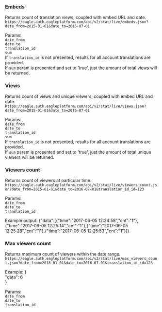 ### Embeds
Returns count of translation views, coupled with embed URL and date.  
`https://eagle.auth.eagleplatform.com/api/v2/stat/live/embeds.json?date_from=2015-01-01&date_to=2016-07-01`    
  
Params:  
`date_from`  
`date_to`  
`translation_id`  
`sum`  
If `translation_id` is not presented, results for all account translations are provided.  
If `sum` param is presented and set to 'true', just the amount of total views will be returned.  

### Views
Returns count of views and unique viewers, coupled with embed URL and date.  
`https://eagle.auth.eagleplatform.com/api/v2/stat/live/views.json?date_from=2015-01-01&date_to=2016-07-01`    
  
Params:  
`date_from`  
`date_to`  
`translation_id`  
`sum`  
If `translation_id` is not presented, results for all account translations are provided.  
If `sum` param is presented and set to 'true', just the amount of total unique viewers will be returned.  

### Viewers count  
Returns count of viewers at particular time.  
`https://eagle.auth.eagleplatform.com/api/v2/stat/live/viewers_count.json?date_from=2015-01-01&date_to=2016-07-01&translation_id_id=123`     

Params:  
`date_from`  
`date_to`  
`translation_id`  

Example output: {"data":[{"time":"2017-06-05 12:24:58","cnt":"1"},{"time":"2017-06-05 12:25:14","cnt":"1"},{"time":"2017-06-05 12:25:28","cnt":"1"},{"time":"2017-06-05 12:25:53","cnt":"1"}]}    
  
### Max viewers count  
Returns maximum count of viewers within the date range.  
`https://eagle.auth.eagleplatform.com/api/v2/stat/live/max_viewers_count.json?date_from=2015-01-01&date_to=2016-07-01&translation_id_id=123`   

Example: {  
  "data": 6  
}  

Params:  
`date_from`  
`date_to`  
`translation_id`  


